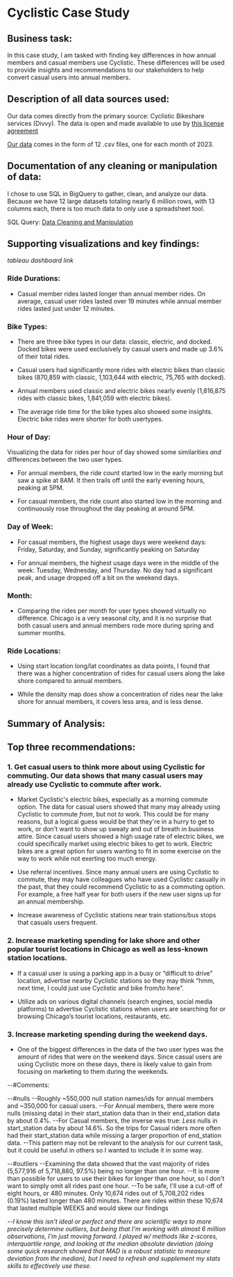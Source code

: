 # Cyclistic Case Study 

## Business task:

  In this case study, I am tasked with finding key differences in how annual members and casual members use Cyclistic. These differences will be used to provide insights and recommendations to our stakeholders to help convert casual users into annual members.

  
## Description of all data sources used:

  Our data comes directly from the primary source: Cyclistic Bikeshare services (Divvy). The data is open and made available to use by [this license agreement](https://divvybikes.com/data-license-agreement)
  
  [Our data](https://divvy-tripdata.s3.amazonaws.com/index.html) comes in the form of 12 .csv files, one for each month of 2023.


## Documentation of any cleaning or manipulation of data:

  I chose to use SQL in BigQuery to gather, clean, and analyze our data. Because we have 12 large datasets totaling nearly 6 million rows, with 13 columns each, there is too much data to only use a spreadsheet tool.
  
  SQL Query: [Data Cleaning and Manipulation](https://github.com/TankaJahari/cyclistic.charliesun/blob/main/Data%20Cleaning%20and%20Manipulation.sql)


## Supporting visualizations and key findings:

*tableau dashboard link*


### Ride Durations:

 - Casual member rides lasted longer than annual member rides. On average, casual user rides lasted over 19 minutes while annual member rides lasted just under 12 minutes.

### Bike Types:

 - There are three bike types in our data: classic, electric, and docked. Docked bikes were used exclusively by casual users and made up 3.6% of their total rides. 

 - Casual users had significantly more rides with electric bikes than classic bikes (870,859 with classic, 1,103,644 with electric, 75,765 with docked).

 - Annual members used classic and electric bikes nearly evenly (1,816,875 rides with classic bikes, 1,841,059 with electric bikes).

 - The average ride time for the bike types also showed some insights. Electric bike rides were shorter for both usertypes. 

### Hour of Day:

Visualizing the data for rides per hour of day showed some similarities *and* differences between the two user types.

 - For annual members, the ride count started low in the early morning but saw a spike at 8AM. It then trails off until the early evening hours, peaking at 5PM.

 - For casual members, the ride count also started low in the morning and continuously rose throughout the day peaking at around 5PM. 

### Day of Week:

 - For casual members, the highest usage days were weekend days: Friday, Saturday, and Sunday, significantly peaking on Saturday

 - For annual members, the highest usage days were in the middle of the week: Tuesday, Wednesday, and Thursday. No day had a significant peak, and usage dropped off a bit on the weekend days.
 
### Month:

 - Comparing the rides per month for user types showed virtually no difference. Chicago is a very seasonal city, and it is no surprise that both casual users and annual members rode more during spring and summer months.

### Ride Locations:

 - Using start location long/lat coordinates as data points, I found that there was a higher concentration of rides for casual users along the lake shore compared to annual members.

 - While the density map does show a concentration of rides near the lake shore for annual members, it covers less area, and is less dense.

## Summary of Analysis:

## Top three recommendations:


### 1. Get casual users to think more about using Cyclistic for commuting. Our data shows that many casual users may already use Cyclistic to commute after work. 

 - Market Cyclistic's electric bikes, especially as a morning commute option. The data for casual users showed that many may already using Cyclistic to commute *from*, but not *to* work. This could be for many reasons, but a logical guess would be that they're in a hurry to get to work, or don't want to show up sweaty and out of breath in business attire. Since casual users showed a high usage rate of electric bikes, we could specifically market using electric bikes to get to work. Electric bikes are a great option for users wanting to fit in some exercise on the way to work while not exerting too much energy.
   
 - Use referral incentives. Since many annual users are using Cyclistic to commute, they may have colleagues who have used Cyclistic casually in the past, that they could recommend Cyclistic to as a commuting option. For example, a free half year for both users if the new user signs up for an annual membership.
   
 - Increase awareness of Cyclistic stations near train stations/bus stops that casuals users frequent.

### 2. Increase marketing spending for lake shore and other popular tourist locations in Chicago as well as less-known station locations.

 - If a casual user is using a parking app in a busy or “difficult to drive” location, advertise nearby Cyclistic stations so they may think “hmm, next time, I could just use Cyclistic and bike from/to here”.
   
 - Utilize ads on various digital channels (search engines, social media platforms) to advertise Cyclistic stations when users are searching for or browsing Chicago’s tourist locations, restaurants, etc.

### 3. Increase marketing spending during the weekend days.

 - One of the biggest differences in the data of the two user types was the amount of rides that were on the weekend days. Since casual users are using Cyclistic more on these days, there is likely value to gain from focusing on marketing to them during the weekends.


--#Comments:

--#nulls
--Roughly ~550,000 null station names/ids for annual members and ~350,000 for casual users. 
--For Annual members, there were more nulls (missing data) in their start_station data than in their end_station data by about 0.4%. 
--For Casual members, the inverse was true: *Less* nulls in start_station data by about 14.6%. So the trips for Casual riders more often had their start_station data while missing a larger proportion of end_station data.
--This pattern may not be relevant to the analysis for our current task, but it could be useful in others so I wanted to include it in some way.


--#outliers
--Examining the data showed that the vast majority of rides (5,577,916 of 5,718,880, 97.5%) being no longer than one hour.
--It is more than possible for users to use their bikes for longer than one hour, so I don't want to simply omit all rides past one hour.
--To be safe, I'll use a cut-off of eight hours, or 480 minutes. Only 10,674 rides out of 5,708,202 rides (0.19%) lasted longer than 480 minutes. There are rides within these 10,674 that lasted multiple WEEKS and would skew our findings 

--*I know this isn't ideal or perfect and there are scientific ways to more precisely determine outliers, but being that I'm working with almost 6 million observations, I'm just moving forward. I played w/ methods like z-scores, interquartile range, and looking at the median absolute deviation (doing some quick research showed that MAD is a robust statistic to measure deviation from the median), but I need to refresh and supplement my stats skills to effectively use these.*


